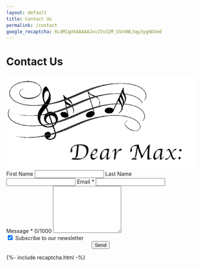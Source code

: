 ```yaml
---
layout: default
title: Contact Us
permalink: /contact
google_recaptcha: 6LdM1gUhAAAAAJxv23v32M_GSnUWLSqy3ygmD1md
---
```


# Contact Us

<div id="contactform">
<img title="Send us an email!" alt="contact banner" src="/images/DearMax-Banner-600x300.png" />

<form class="contact" action="https://getform.io/f/85384775-656e-481d-abb8-b1e4aa9ef5b1" method="POST">
    <input type="hidden" name="g-recaptcha-response"/>
    <label for="firstname">First Name</label>
    <input type="text" id="firstname" name="firstname">
    <label for="lastname">Last Name</label>
    <input type="text" id="lastname" name="lastname">
    <label for="email">Email *</label>
    <input type="email" id="email" name="email">
    <div id="message">
    <label for="message">Message *
    </label>
    <span id="counter">0/1000</span>
    <textarea onkeyup="javascript:updatecounter(this)" maxlength="1000" rows="8" id="message" name="message"></textarea>
    </div>
    <input type="checkbox" id="subscribe" name="subscribe" checked>
    <label for="subscribe">Subscribe to our newsletter</label>
    <center>
    <button type="submit">Send</button>
    </center>
</form>
</div>


<script>
var counter = document.getElementById("counter");
function updatecounter(e) {
  counter.innerHTML = `${e.value.length}/${e.maxLength}`
}
</script>

{%- include recaptcha.html -%}
